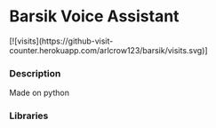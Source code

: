 <h1> Barsik Voice Assistant</h1> [![visits](https://github-visit-counter.herokuapp.com/arlcrow123/barsik/visits.svg)]
<h3>Description</h3>
Made on python
<h3>Libraries</h3>
